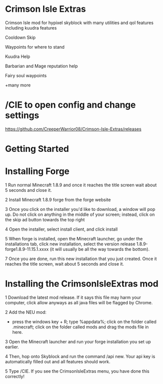 # Crimson Isle Extras
Crimson Isle mod for hypixel skyblock with many utilities and qol features including kuudra features

Cooldown Skip

Waypoints for where to stand

Kuudra Help

Barbarian and Mage reputation help

Fairy soul waypoints

+many more

# /CIE to open config and change settings
https://github.com/CreeperWarrior08/Crimson-Isle-Extras/releases

# Getting Started

# Installing Forge

1 Run normal Minecraft 1.8.9 and once it reaches the title screen wait about 5 seconds and close it.

2 Install Minecraft 1.8.9 forge from the forge website

3 Once you click on the installer you'd like to download, a window will pop up. Do not click on anything in the middle of your screen; instead, click on the skip ad button towards the top right

4 Open the installer, select install client, and click install

5 When forge is installed, open the Minecraft launcher, go under the installations tab, click new installation, select the version release 1.8.9-forge1.8.9-11.15.1.xxxx (it will usually be all the way towards the 
bottom).

7 Once you are done, run this new installation that you just created. Once it reaches the title screen, wait about 5 seconds and close it.

# Installing the CrimsonIsleExtras mod

1 Download the latest mod release. If it says this file may harm your computer, click allow anyways as all java files will be flagged by Chrome.

2 Add the NEU mod:

- press the windows key + R; type %appdata%; click on the folder called .minecraft; click on the folder called mods and drag the mods file in here.

3 Open the Minecraft launcher and run your forge installation you set up earlier.

4 Then, hop onto Skyblock and run the command /api new. Your api key is automatically filled out and all features should work.

5 Type /CIE. If you see the CrimsonIsleExtras menu, you have done this correctly!
  






















